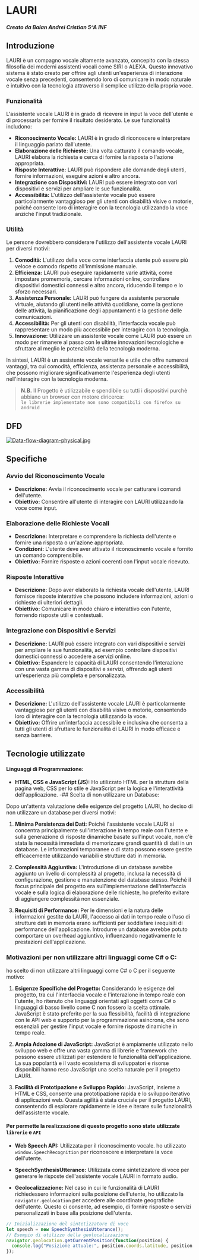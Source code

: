 
# LAURI
##### *Creato da Balan Andrei Cristian 5^A INF*

## Introduzione

LAURI è un compagno vocale altamente avanzato, concepito con la stessa filosofia dei moderni assistenti vocali come SIRI o ALEXA. Questo innovativo sistema è stato creato per offrire agli utenti un'esperienza di interazione vocale senza precedenti, consentendo loro di comunicare in modo naturale e intuitivo con la tecnologia attraverso il semplice utilizzo della propria voce.

### Funzionalità

L'assistente vocale LAURI è in grado di ricevere in input la voce dell'utente e di processarla per fornire il risultato desiderato. Le sue funzionalità includono:

- **Riconoscimento Vocale:** LAURI è in grado di riconoscere e interpretare il linguaggio parlato dall'utente.
- **Elaborazione delle Richieste:** Una volta catturato il comando vocale, LAURI elabora la richiesta e cerca di fornire la risposta o l'azione appropriata.
- **Risposte Interattive:** LAURI può rispondere alle domande degli utenti, fornire informazioni, eseguire azioni e altro ancora.
- **Integrazione con Dispositivi:** LAURI può essere integrato con vari dispositivi e servizi per ampliare le sue funzionalità.
- **Accessibilità:** L'utilizzo dell'assistente vocale può essere particolarmente vantaggioso per gli utenti con disabilità visive o motorie, poiché consente loro di interagire con la tecnologia utilizzando la voce anziché l'input tradizionale.

### Utilità

Le persone dovrebbero considerare l'utilizzo dell'assistente vocale LAURI per diversi motivi:

1. **Comodità:** L'utilizzo della voce come interfaccia utente può essere più veloce e comodo rispetto all'immissione manuale.
2. **Efficienza:** LAURI può eseguire rapidamente varie attività, come impostare promemoria, cercare informazioni online, controllare dispositivi domestici connessi e altro ancora, riducendo il tempo e lo sforzo necessari.
3. **Assistenza Personale:** LAURI può fungere da assistente personale virtuale, aiutando gli utenti nelle attività quotidiane, come la gestione delle attività, la pianificazione degli appuntamenti e la gestione delle comunicazioni.
4. **Accessibilità:** Per gli utenti con disabilità, l'interfaccia vocale può rappresentare un modo più accessibile per interagire con la tecnologia.
5. **Innovazione:** Utilizzare un assistente vocale come LAURI può essere un modo per rimanere al passo con le ultime innovazioni tecnologiche e sfruttare al meglio le potenzialità della tecnologia moderna.

In sintesi, LAURI è un assistente vocale versatile e utile che offre numerosi vantaggi, tra cui comodità, efficienza, assistenza personale e accessibilità, che possono migliorare significativamente l'esperienza degli utenti nell'interagire con la tecnologia moderna.
 > **N.B.** Il Progetto è utilizzabile e spendibile su tutti i dispositivi purchè abbiano un browser con motore diricerca:  
`le librerie implementate non sono compatibili con firefox su android`

## DFD
[![Data-flow-diagram-physical.jpg](https://i.postimg.cc/sg9JPpC7/Data-flow-diagram-physical.jpg)](https://postimg.cc/XrqF4BJY)

## Specifiche

### Avvio del Riconoscimento Vocale
- **Descrizione:** Avvia il riconoscimento vocale per catturare i comandi dell'utente.
- **Obiettivo:** Consentire all'utente di interagire con LAURI utilizzando la voce come input.

### Elaborazione delle Richieste Vocali
- **Descrizione:** Interpretare e comprendere la richiesta dell'utente e fornire una risposta o un'azione appropriata.
- **Condizioni:** L'utente deve aver attivato il riconoscimento vocale e fornito un comando comprensibile.
- **Obiettivo:** Fornire risposte o azioni coerenti con l'input vocale ricevuto.

### Risposte Interattive
- **Descrizione:** Dopo aver elaborato la richiesta vocale dell'utente, LAURI fornisce risposte interattive che possono includere informazioni, azioni o richieste di ulteriori dettagli.
- **Obiettivo:** Comunicare in modo chiaro e interattivo con l'utente, fornendo risposte utili e contestuali.

### Integrazione con Dispositivi e Servizi
- **Descrizione:** LAURI può essere integrato con vari dispositivi e servizi per ampliare le sue funzionalità, ad esempio controllare dispositivi domestici connessi o accedere a servizi online.
- **Obiettivo:** Espandere le capacità di LAURI consentendo l'interazione con una vasta gamma di dispositivi e servizi, offrendo agli utenti un'esperienza più completa e personalizzata.

### Accessibilità
- **Descrizione:** L'utilizzo dell'assistente vocale LAURI è particolarmente vantaggioso per gli utenti con disabilità visive o motorie, consentendo loro di interagire con la tecnologia utilizzando la voce.
- **Obiettivo:** Offrire un'interfaccia accessibile e inclusiva che consenta a tutti gli utenti di sfruttare le funzionalità di LAURI in modo efficace e senza barriere.

## Tecnologie utilizzate


#### Linguaggi di Programmazione:
- **HTML, CSS e JavaScript (JS):** Ho utilizzato HTML per la struttura della pagina web, CSS per lo stile e JavaScript per la logica e l'interattività dell'applicazione.
-## Scelta di non utilizzare un Database:

Dopo un'attenta valutazione delle esigenze del progetto LAURI, ho deciso di non utilizzare un database per diversi motivi:

1. **Minima Persistenza dei Dati:** Poiché l'assistente vocale LAURI si concentra principalmente sull'interazione in tempo reale con l'utente e sulla generazione di risposte dinamiche basate sull'input vocale, non c'è stata la necessità immediata di memorizzare grandi quantità di dati in un database. Le informazioni temporanee o di stato possono essere gestite efficacemente utilizzando variabili e strutture dati in memoria.

2. **Complessità Aggiuntiva:** L'introduzione di un database avrebbe aggiunto un livello di complessità al progetto, inclusa la necessità di configurazione, gestione e manutenzione del database stesso. Poiché il focus principale del progetto era sull'implementazione dell'interfaccia vocale e sulla logica di elaborazione delle richieste, ho preferito evitare di aggiungere complessità non essenziale.

3. **Requisiti di Performance:** Per le dimensioni e la natura delle informazioni gestite da LAURI, l'accesso ai dati in tempo reale o l'uso di strutture dati in memoria erano sufficienti per soddisfare i requisiti di performance dell'applicazione. Introdurre un database avrebbe potuto comportare un overhead aggiuntivo, influenzando negativamente le prestazioni dell'applicazione.

### Motivazioni per non utilizzare altri linguaggi come C# o C:

ho scelto di non utilizzare altri linguaggi come C# o C per il seguente motivo:

1. **Esigenze Specifiche del Progetto:** Considerando le esigenze del progetto, tra cui l'interfaccia vocale e l'interazione in tempo reale con l'utente, ho ritenuto che linguaggi orientati agli oggetti come C# o linguaggi di basso livello come C non fossero la scelta ottimale. JavaScript è stato preferito per la sua flessibilità, facilità di integrazione con le API web e supporto per la programmazione asincrona, che sono essenziali per gestire l'input vocale e fornire risposte dinamiche in tempo reale.

2. **Ampia Adozione di JavaScript:** JavaScript è ampiamente utilizzato nello sviluppo web e offre una vasta gamma di librerie e framework che possono essere utilizzati per estendere le funzionalità dell'applicazione. La sua popolarità e il vasto ecosistema di sviluppatori e risorse disponibili hanno reso JavaScript una scelta naturale per il progetto LAURI.

3. **Facilità di Prototipazione e Sviluppo Rapido:** JavaScript, insieme a HTML e CSS, consente una prototipazione rapida e lo sviluppo iterativo di applicazioni web. Questa agilità è stata cruciale per il progetto LAURI, consentendo di esplorare rapidamente le idee e iterare sulle funzionalità dell'assistente vocale.


#### Per permette la realizzazione di questo progetto sono state utilizzate `librerie` e `API`
- **Web Speech API:** Utilizzata per il riconoscimento vocale. ho utilizzato `window.SpeechRecognition` per riconoscere e interpretare la voce dell'utente.
  
- **SpeechSynthesisUtterance:** Utilizzata come sintetizzatore di voce per generare le risposte dell'assistente vocale LAURI in formato audio. 

- **Geolocalizzazione:** Nel caso in cui le funzionalità di LAURI richiedessero informazioni sulla posizione dell'utente, ho utilizzato la `navigator.geolocation` per accedere alle coordinate geografiche dell'utente. Questo ci consente, ad esempio, di fornire risposte o servizi personalizzati in base alla posizione dell'utente.

```javascript
// Inizializzazione del sintetizzatore di voce
let speech = new SpeechSynthesisUtterance();
// Esempio di utilizzo della geolocalizzazione
navigator.geolocation.getCurrentPosition(function(position) {
  console.log("Posizione attuale:", position.coords.latitude, position.coords.longitude);
});
```


